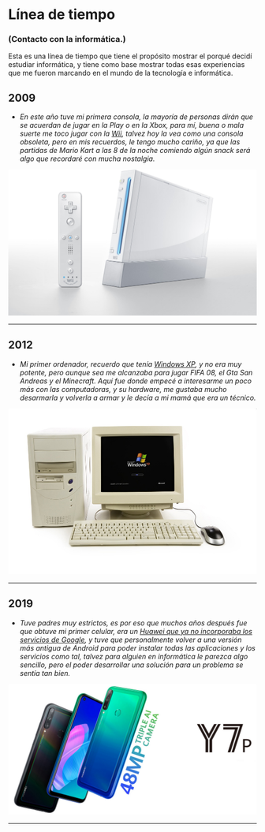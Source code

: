 # Línea de tiempo 
### (Contacto con la informática.)
Esta es una línea de tiempo que tiene el propósito mostrar el porqué decidí estudiar informática, y tiene como base mostrar todas esas experiencias que me fueron marcando en el mundo de la tecnología e informática.

2009
---

- *En este año tuve mi primera consola, la mayoría de personas dirán que se acuerdan de jugar en la Play o en la Xbox, para mí, buena o mala suerte me toco jugar con la [Wii](https://nintendo.fandom.com/es/wiki/Wii#:~:text=Wii%20es%20la%20consola%20de,consola%20hogare%C3%B1a%20principal%20de%20Nintendo.), talvez hoy la vea como una consola obsoleta, pero en mis recuerdos, le tengo mucho cariño, ya que las partidas de Mario Kart a las 8 de la noche comiendo algún snack será algo que recordaré con mucha nostalgia.*

<p align="center">
  <img src="./Wii.jpg" alt="Wii">
</p>

---

2012
---
- *Mi primer ordenador, recuerdo que tenía [Windows XP](https://www.profesionalreview.com/2020/12/20/historia-windows-xp/), y no era muy potente, pero aunque sea me alcanzaba para jugar FIFA 08, el Gta San Andreas y el Minecraft. Aquí fue donde empecé a interesarme un poco más con las computadoras, y su hardware, me gustaba mucho desarmarla y volverla a armar y le decía a mi mamá que era un técnico.*

<p align="center">
  <img src="./WindowsXp.jpg" alt="Windows">
</p>

---

2019
---
- *Tuve padres muy estrictos, es por eso que muchos años después fue que obtuve mi primer celular, era un [Huawei que ya no incorporaba los servicios de Google](https://www.pocket-lint.com/es-es/smartphones/noticias/huawei/148102-que-significa-la-prohibicion-de-google-de-huawei-para-su-telefono-huawei-u-honor/#:~:text=Estos%20tel%C3%A9fonos%20de%20Huawei%20no%20tienen%20servicios%20de%20Google&text=Eso%20significa%20que%20la%20serie,tienen%20ninguna%20aplicaci%C3%B3n%20de%20Google.), y tuve que personalmente volver a una versión más antigua de Android para poder instalar todas las aplicaciones y los servicios como tal, talvez para alguien en informática le parezca algo sencillo, pero el poder desarrollar una solución para un problema se sentía tan bien.*

<p align="center">
  <img src="./Huawei.jpg" alt="Huawei">
</p>

---